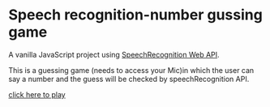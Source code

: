 # Speech recognition-number gussing game
A vanilla JavaScript project using [SpeechRecognition Web API](https://developer.mozilla.org/en-US/docs/Web/API/SpeechRecognition).

This is a guessing game (needs to access your Mic)in which the user can say a number and the guess will be checked by speechRecognition API.


[click here to play]( https://behnazz.github.io/speech-recohnition-number-gussing-number/)

